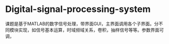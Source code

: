 # Digital-signal-processing-system
课题是基于MATLAB的数字信号处理，带界面GUI，主界面调用各个子界面。分不同模块实现，如信号基本运算，时域频域关系，卷积，抽样信号等等。参数界面可调，
